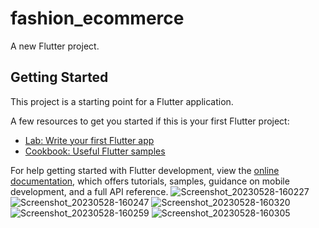 # fashion_ecommerce

A new Flutter project.

## Getting Started

This project is a starting point for a Flutter application.

A few resources to get you started if this is your first Flutter project:

- [Lab: Write your first Flutter app](https://docs.flutter.dev/get-started/codelab)
- [Cookbook: Useful Flutter samples](https://docs.flutter.dev/cookbook)

For help getting started with Flutter development, view the
[online documentation](https://docs.flutter.dev/), which offers tutorials,
samples, guidance on mobile development, and a full API reference.
![Screenshot_20230528-160227](https://github.com/esam12/Fashion-Ecommerce/assets/68953701/b1273450-2af0-426a-bead-f9bd473130a2)
![Screenshot_20230528-160247](https://github.com/esam12/Fashion-Ecommerce/assets/68953701/16d21f62-ca4e-4172-9de9-8ba2a7e821ff)
![Screenshot_20230528-160320](https://github.com/esam12/Fashion-Ecommerce/assets/68953701/9dfe3f16-00ce-44d2-9b68-bc711f837982)
![Screenshot_20230528-160259](https://github.com/esam12/Fashion-Ecommerce/assets/68953701/173dfd25-4533-48c2-ac7e-d1149b2409b0)
![Screenshot_20230528-160305](https://github.com/esam12/Fashion-Ecommerce/assets/68953701/fdcb90a5-1782-4165-8a68-d386dc6615d9)
